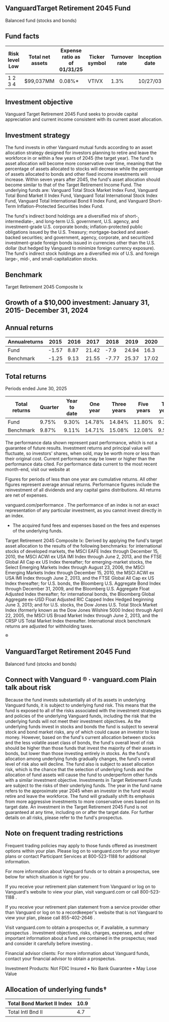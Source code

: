 ## VanguardTarget Retirement 2045 Fund

Balanced fund (stocks and bonds)

## Fund facts

| Risk level Low   | Total net assets   | Expense ratio as of 01/31/25   | Ticker symbol   | Turnover rate   | Inception date   |   Fund number |
|------------------|--------------------|--------------------------------|-----------------|-----------------|------------------|---------------|
| 1 2 3 4          | $99,037MM          | 0.08%*                         | VTIVX           | 1.3%            | 10/27/03         |          0306 |

## Investment objective

Vanguard Target Retirement 2045 Fund seeks to provide capital appreciation and current income consistent with its current asset allocation.

## Investment strategy

The fund invests in other Vanguard mutual funds according to an asset allocation strategy designed for investors planning to retire and leave the workforce in or within a few years of 2045 (the target year). The fund's asset allocation will become more conservative over time, meaning that the percentage of assets allocated to stocks will decrease while the percentage of assets allocated to bonds and other fixed income investments will increase. Within seven years after 2045, the fund's asset allocation should become similar to that of the Target Retirement Income Fund. The underlying funds are: Vanguard Total Stock Market Index Fund, Vanguard Total Bond Market II Index Fund, Vanguard Total International Stock Index Fund, Vanguard Total International Bond II Index Fund, and Vanguard Short-Term Inflation-Protected Securities Index Fund.

The fund's indirect bond holdings are a diversified mix of short-, intermediate-, and long-term U.S. government, U.S. agency, and investment-grade U.S. corporate bonds; inflation-protected public obligations issued by the U.S. Treasury; mortgage-backed and asset-backed securities; and government, agency, corporate, and securitized investment-grade foreign bonds issued in currencies other than the U.S. dollar (but hedged by Vanguard to minimize foreign currency exposure). The fund's indirect stock holdings are a diversified mix of U.S. and foreign large-, mid-, and small-capitalization stocks.

## Benchmark

Target Retirement 2045 Composite Ix

## Growth of a $10,000 investment:  January 31, 2015-  December 31, 2024

<!-- image -->

## Annual returns

<!-- image -->

| Annualreturns   |   2015 |   2016 |   2017 |   2018 |   2019 |   2020 |   2021 |   2022 |   2023 |   2024 |
|-----------------|--------|--------|--------|--------|--------|--------|--------|--------|--------|--------|
| Fund            |  -1.57 |   8.87 |  21.42 |  -7.9  |  24.94 |  16.3  |  16.16 | -17.36 |  19.48 |  13.91 |
| Benchmark       |  -1.25 |   9.13 |  21.55 |  -7.77 |  25.37 |  17.02 |  16.45 | -16.93 |  19.77 |  14.08 |

## Total returns

Periods ended June 30, 2025

| Total returns   | Quarter   | Year to date   | One year   | Three years   | Five years   | Ten years   |
|-----------------|-----------|----------------|------------|---------------|--------------|-------------|
| Fund            | 9.75%     | 9.30%          | 14.78%     | 14.84%        | 11.80%       | 9.27%       |
| Benchmark       | 9.87%     | 9.11%          | 14.71%     | 15.08%        | 12.08%       | 9.56%       |

The performance data shown represent past performance, which is not a guarantee of future results. Investment returns and principal value will fluctuate, so investors' shares, when sold, may be worth more or less than their original cost. Current performance may be lower or higher than the performance data cited. For performance data current to the most recent month-end, visit our website at

Figures for periods of less than one year are cumulative returns. All other figures represent average annual returns. Performance figures include the reinvestment of all dividends and any capital gains distributions. All returns are net of expenses.

vanguard.com/performance  . The performance of an index is not an exact representation of any particular investment, as you cannot invest directly in an index.

* The acquired fund fees and expenses based on the fees and expenses of the underlying funds.

Target Retirement 2045 Composite Ix: Derived by applying the fund's target asset allocation to the results of the following benchmarks: for international stocks of developed markets, the MSCI EAFE Index through December 15, 2010, the MSCI ACWI ex USA IMI Index through June 2, 2013, and the FTSE Global All Cap ex US Index thereafter; for emerging-market stocks, the Select Emerging Markets Index through August 23, 2006, the MSCI Emerging Markets Index through December 15, 2010, the MSCI ACWI ex USA IMI Index through June 2, 2013, and the FTSE Global All Cap ex US Index thereafter; for U.S. bonds, the Bloomberg U.S. Aggregate Bond Index through December 31, 2009, and the Bloomberg U.S. Aggregate Float Adjusted Index thereafter; for international bonds, the Bloomberg Global Aggregate ex-USD Float Adjusted RIC Capped Index Hedged beginning June 3, 2013; and for U.S. stocks, the Dow Jones U.S. Total Stock Market Index (formerly known as the Dow Jones Wilshire 5000 Index) through April 22, 2005, the MSCI US Broad Market Index through June 2, 2013, and the CRSP US Total Market Index thereafter. International stock benchmark returns are adjusted for withholding taxes.

®

<!-- image -->

## VanguardTarget Retirement 2045 Fund

Balanced fund (stocks and bonds)

## Connect with Vanguard   ® ·    vanguard.com Plain talk about risk

Because the fund invests substantially all of its assets in underlying Vanguard funds, it is subject to underlying fund risk. This means that the fund is exposed to all of the risks associated with the investment strategies and policies of the underlying Vanguard funds, including the risk that the underlying funds will not meet their investment objectives. As the underlying funds invest in stocks and bonds the fund is subject to several stock and bond market risks, any of which could cause an investor to lose money. However, based on the fund's current allocation between stocks and the less volatile asset class of bonds, the fund's overall level of risk should be higher than those funds that invest the majority of their assets in bonds, but lower than those investing entirely in stocks. As the fund's allocation among underlying funds gradually changes, the fund's overall level of risk also will decline. The fund also is subject to asset allocation risk, which is the chance that the selection of underlying funds and the allocation of fund assets will cause the fund to underperform other funds with a similar investment objective. Investments in Target Retirement Funds are subject to the risks of their underlying funds. The year in the fund name refers to the approximate year 2045 when an investor in the fund would retire and leave the workforce. The fund will gradually shift its emphasis from more aggressive investments to more conservative ones based on its target date. An investment in the Target Retirement 2045 Fund is not guaranteed at any time, including on or after the target date. For further details on all risks, please refer to the fund's prospectus.

## Note on frequent trading restrictions

Frequent trading policies may apply to those funds offered as investment options within your plan. Please log on to   vanguard.com for your employer plans or contact Participant Services at 800-523-1188 for additional information.

For more information about Vanguard funds or to obtain a prospectus, see below for which situation is right for you .

If you receive your retirement plan statement from Vanguard or log on to Vanguard's website to view your plan, visit vanguard.com or call 800-523-1188 .

If you receive your retirement plan statement from a service provider other than Vanguard or log on to a recordkeeper's website that is not Vanguard to view your plan, please call 855-402-2646 .

Visit vanguard.com to obtain a prospectus or, if available, a summary prospectus . Investment objectives, risks, charges, expenses, and other important information about a fund are contained in the prospectus; read and consider it carefully before investing .

Financial advisor clients: For more information about Vanguard funds, contact your financial advisor to obtain a prospectus.

Investment Products: Not FDIC Insured • No Bank Guarantee • May Lose Value

## Allocation of underlying funds†

<!-- image -->

<!-- image -->

| Total Bond Market II Index   |   10.9 |
|------------------------------|--------|
| Total Intl Bnd II            |    4.7 |